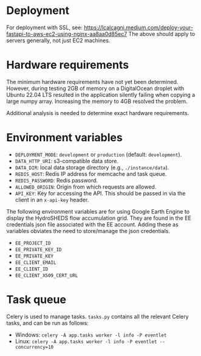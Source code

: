 # Deployment

For deployment with SSL, see: https://lcalcagni.medium.com/deploy-your-fastapi-to-aws-ec2-using-nginx-aa8aa0d85ec7
The above should apply to servers generally, not just EC2 machines.

# Hardware requirements

The minimum hardware requirements have not yet been determined. However, during testing 2GB of memory on a DigitalOcean droplet with Ubuntu 22.04 LTS resulted in the application silently failing when copying a large numpy array. Increasing the memory to 4GB resolved the problem.

Additional analysis is needed to determine exact hardware requirements.

# Environment variables

* `DEPLOYMENT_MODE`: `development` or `production` (default: `development`).
* `DATA_HTTP_URI`: s3-compatible data store.
* `DATA_DIR`: local data storage directory (e.g., `./instance/data`).
* `REDIS_HOST`: Redis IP address for memcache and task queue.
* `REDIS_PASSWORD`: Redis password.
* `ALLOWED_ORIGIN`: Origin from which requests are allowed.
* `API_KEY`: Key for accessing the API. This should be passed in via the client in an `x-api-key` header.

The following environment variables are for using Google Earth Engine to display the HydroSHEDS flow accumulation grid.
They are found in the EE credentials json file associated with the EE account. Adding these as variables obviates the
need to store/manage the json credentials.
* `EE_PROJECT_ID`
* `EE_PRIVATE_KEY_ID`
* `EE_PRIVATE_KEY`
* `EE_CLIENT_EMAIL`
* `EE_CLIENT_ID`
* `EE_CLIENT_X509_CERT_URL`

# Task queue

Celery is used to manage tasks. `tasks.py` contains all the relevant Celery tasks, and can be run as follows:
* Windows: `celery -A app.tasks worker -l info -P eventlet`
* Linux: `celery -A app.tasks worker -l info -P eventlet --concurrency=10`